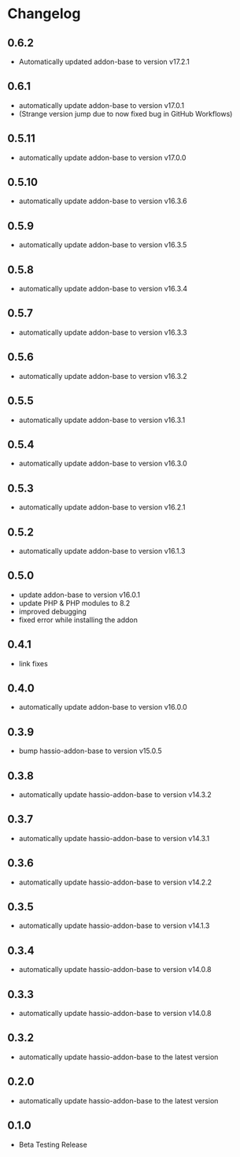 # Changelog
## 0.6.2
- Automatically updated addon-base to version v17.2.1

## 0.6.1
- automatically update addon-base to version v17.0.1
- (Strange version jump due to now fixed bug in GitHub Workflows)

## 0.5.11
- automatically update addon-base to version v17.0.0

## 0.5.10
- automatically update addon-base to version v16.3.6

## 0.5.9
- automatically update addon-base to version v16.3.5

## 0.5.8
- automatically update addon-base to version v16.3.4

## 0.5.7
- automatically update addon-base to version v16.3.3

## 0.5.6
- automatically update addon-base to version v16.3.2

## 0.5.5
- automatically update addon-base to version v16.3.1

## 0.5.4
- automatically update addon-base to version v16.3.0

## 0.5.3
- automatically update addon-base to version v16.2.1

## 0.5.2
- automatically update addon-base to version v16.1.3

## 0.5.0
- update addon-base to version v16.0.1
- update PHP & PHP modules to 8.2
- improved debugging
- fixed error while installing the addon

## 0.4.1
- link fixes

## 0.4.0
- automatically update addon-base to version v16.0.0

## 0.3.9
- bump hassio-addon-base to version v15.0.5

## 0.3.8
- automatically update hassio-addon-base to version v14.3.2

## 0.3.7
- automatically update hassio-addon-base to version v14.3.1

## 0.3.6
- automatically update hassio-addon-base to version v14.2.2

## 0.3.5
- automatically update hassio-addon-base to version v14.1.3

## 0.3.4
- automatically update hassio-addon-base to version v14.0.8

## 0.3.3
- automatically update hassio-addon-base to version v14.0.8

## 0.3.2
- automatically update hassio-addon-base to the latest version

## 0.2.0
- automatically update hassio-addon-base to the latest version

## 0.1.0
- Beta Testing Release
